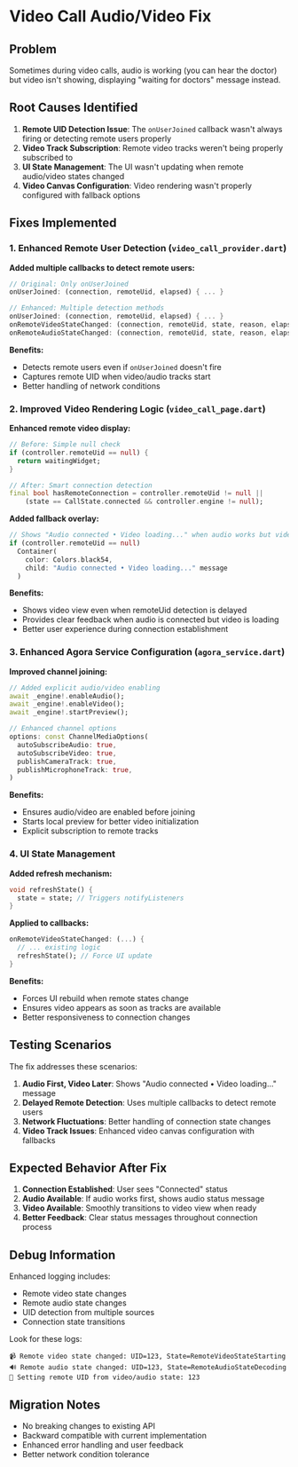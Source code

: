 # Video Call Audio/Video Fix

## Problem

Sometimes during video calls, audio is working (you can hear the doctor) but video isn't showing, displaying "waiting for doctors" message instead.

## Root Causes Identified

1. **Remote UID Detection Issue**: The `onUserJoined` callback wasn't always firing or detecting remote users properly
2. **Video Track Subscription**: Remote video tracks weren't being properly subscribed to
3. **UI State Management**: The UI wasn't updating when remote audio/video states changed
4. **Video Canvas Configuration**: Video rendering wasn't properly configured with fallback options

## Fixes Implemented

### 1. Enhanced Remote User Detection (`video_call_provider.dart`)

**Added multiple callbacks to detect remote users:**

```dart
// Original: Only onUserJoined
onUserJoined: (connection, remoteUid, elapsed) { ... }

// Enhanced: Multiple detection methods
onUserJoined: (connection, remoteUid, elapsed) { ... }
onRemoteVideoStateChanged: (connection, remoteUid, state, reason, elapsed) { ... }
onRemoteAudioStateChanged: (connection, remoteUid, state, reason, elapsed) { ... }
```

**Benefits:**

- Detects remote users even if `onUserJoined` doesn't fire
- Captures remote UID when video/audio tracks start
- Better handling of network conditions

### 2. Improved Video Rendering Logic (`video_call_page.dart`)

**Enhanced remote video display:**

```dart
// Before: Simple null check
if (controller.remoteUid == null) {
  return waitingWidget;
}

// After: Smart connection detection
final bool hasRemoteConnection = controller.remoteUid != null ||
    (state == CallState.connected && controller.engine != null);
```

**Added fallback overlay:**

```dart
// Shows "Audio connected • Video loading..." when audio works but video is pending
if (controller.remoteUid == null)
  Container(
    color: Colors.black54,
    child: "Audio connected • Video loading..." message
  )
```

**Benefits:**

- Shows video view even when remoteUid detection is delayed
- Provides clear feedback when audio is connected but video is loading
- Better user experience during connection establishment

### 3. Enhanced Agora Service Configuration (`agora_service.dart`)

**Improved channel joining:**

```dart
// Added explicit audio/video enabling
await _engine!.enableAudio();
await _engine!.enableVideo();
await _engine!.startPreview();

// Enhanced channel options
options: const ChannelMediaOptions(
  autoSubscribeAudio: true,
  autoSubscribeVideo: true,
  publishCameraTrack: true,
  publishMicrophoneTrack: true,
)
```

**Benefits:**

- Ensures audio/video are enabled before joining
- Starts local preview for better video initialization
- Explicit subscription to remote tracks

### 4. UI State Management

**Added refresh mechanism:**

```dart
void refreshState() {
  state = state; // Triggers notifyListeners
}
```

**Applied to callbacks:**

```dart
onRemoteVideoStateChanged: (...) {
  // ... existing logic
  refreshState(); // Force UI update
}
```

**Benefits:**

- Forces UI rebuild when remote states change
- Ensures video appears as soon as tracks are available
- Better responsiveness to connection changes

## Testing Scenarios

The fix addresses these scenarios:

1. **Audio First, Video Later**: Shows "Audio connected • Video loading..." message
2. **Delayed Remote Detection**: Uses multiple callbacks to detect remote users
3. **Network Fluctuations**: Better handling of connection state changes
4. **Video Track Issues**: Enhanced video canvas configuration with fallbacks

## Expected Behavior After Fix

1. **Connection Established**: User sees "Connected" status
2. **Audio Available**: If audio works first, shows audio status message
3. **Video Available**: Smoothly transitions to video view when ready
4. **Better Feedback**: Clear status messages throughout connection process

## Debug Information

Enhanced logging includes:

- Remote video state changes
- Remote audio state changes
- UID detection from multiple sources
- Connection state transitions

Look for these logs:

```
📹 Remote video state changed: UID=123, State=RemoteVideoStateStarting
🔊 Remote audio state changed: UID=123, State=RemoteAudioStateDecoding
🔄 Setting remote UID from video/audio state: 123
```

## Migration Notes

- No breaking changes to existing API
- Backward compatible with current implementation
- Enhanced error handling and user feedback
- Better network condition tolerance
